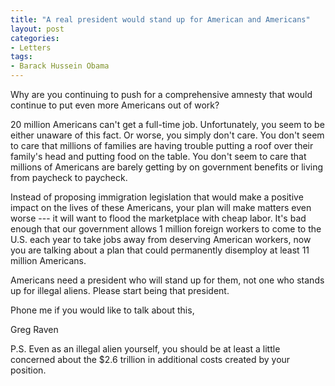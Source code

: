 ```yaml
---
title: "A real president would stand up for American and Americans"
layout: post
categories:
- Letters
tags:
- Barack Hussein Obama
---
```


Why are you continuing to push for a comprehensive amnesty that would continue to put even more Americans out of work?  
  
20 million Americans can't get a full-time job. Unfortunately, you seem to be either unaware of this fact. Or worse, you simply don't care. You don't seem to care that millions of families are having trouble putting a roof over their family's head and putting food on the table. You don't seem to care that millions of Americans are barely getting by on government benefits or living from paycheck to paycheck.

Instead of proposing immigration legislation that would make a positive impact on the lives of these Americans, your plan will make matters even worse --- it will want to flood the marketplace with cheap labor. It's bad enough that our government allows 1 million foreign workers to come to the U.S. each year to take jobs away from deserving American workers, now you are talking about a plan that could permanently disemploy at least 11 million Americans.

Americans need a president who will stand up for them, not one who stands up for illegal aliens. Please start being that president.

Phone me if you would like to talk about this,

Greg Raven

P.S. Even as an illegal alien yourself, you should be at least a little concerned about the $2.6 trillion in additional costs created by your position.